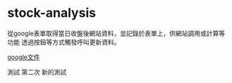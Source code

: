 # stock-analysis
從google表單取得當日收盤後網站資料，並記錄於表單上，供網站調用或計算等功能
透過按鈕等方式觸發呼叫更新資料。

[google文件](https://docs.google.com/document/d/1Tq3_dDtOHuO-6c9z4_NHPwfsQA-mwCOZyYY618ehONc/edit)


測試
第二次
新的測試